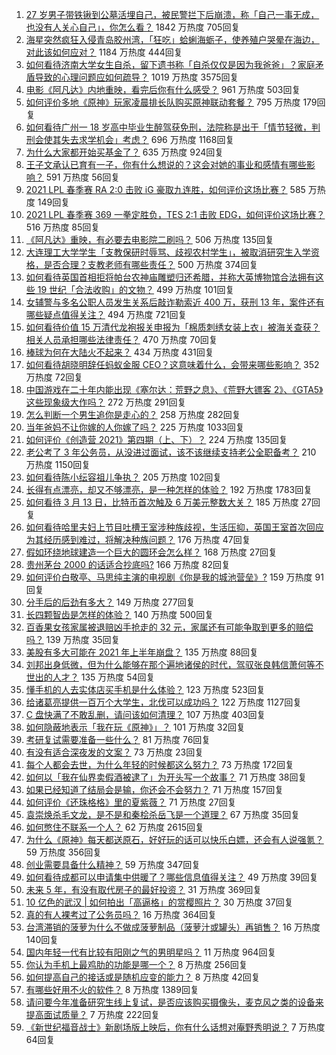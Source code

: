 1. [27 岁男子带铁锹到公墓活埋自己，被民警拦下后崩溃，称「自己一事无成，也没有人关心自己」，你怎么看？](https://www.zhihu.com/question/448895485) 1842 万热度 705回复
1. [海星突然疯狂入侵青岛胶州湾，「狂吃」蛤蜊海蛎子，使养殖户哭晕在海边，对此该如何应对？](https://www.zhihu.com/question/448899043) 1184 万热度 444回复
1. [如何看待济南大学女生自杀，留下遗书称「自杀仅仅是因为我爸爸」？家庭矛盾导致的心理问题应如何疏导？](https://www.zhihu.com/question/448002553) 1019 万热度 3575回复
1. [电影《阿凡达》内地重映，看完后你有什么感受？](https://www.zhihu.com/question/448750149) 961 万热度 503回复
1. [如何评价多地《原神》玩家凌晨排长队购买原神联动套餐？](https://www.zhihu.com/question/449049692) 795 万热度 179回复
1. [如何看待广州一 18 岁高中毕业生醉驾获免刑，法院称是出于「情节轻微，判刑会使其失去求学机会」考虑？](https://www.zhihu.com/question/448905232) 696 万热度 1168回复
1. [为什么大家都开始买基金了？](https://www.zhihu.com/question/440302773) 635 万热度 924回复
1. [王子文承认已育有一子，你有什么想说的？这会对她的事业和感情有哪些影响？](https://www.zhihu.com/question/449204610) 591 万热度 56回复
1. [2021 LPL 春季赛 RA 2:0 击败 iG 豪取九连胜，如何评价这场比赛？](https://www.zhihu.com/question/449133536) 585 万热度 149回复
1. [2021 LPL 春季赛 369 一拳定胜负，TES 2:1 击败 EDG，如何评价这场比赛？](https://www.zhihu.com/question/449151395) 516 万热度 85回复
1. [《阿凡达》重映，有必要去电影院二刷吗？](https://www.zhihu.com/question/448772019) 506 万热度 135回复
1. [大连理工大学学生「支教保研时辱骂、歧视农村学生」，被取消研究生入学资格，是否合理？支教老师有哪些责任？](https://www.zhihu.com/question/449089292) 500 万热度 374回复
1. [如何看待英国首相拒将帕台农神庙雕塑归还希腊，并称大英博物馆合法拥有这些 19 世纪「合法收购」的文物？](https://www.zhihu.com/question/449101017) 499 万热度 101回复
1. [女辅警与多名公职人员发生关系后敲诈勒索近 400 万，获刑 13 年，案件还有哪些疑点值得关注？](https://www.zhihu.com/question/448965331) 494 万热度 721回复
1. [如何看待价值 15 万清代龙袍报关申报为「棉质刺绣女装上衣」被海关查获？相关人员承担哪些法律责任？](https://www.zhihu.com/question/448701359) 470 万热度 70回复
1. [棒球为何在大陆火不起来？](https://www.zhihu.com/question/448302143) 434 万热度 431回复
1. [如何看待胡晓明辞任蚂蚁金服 CEO？这意味着什么，会带来哪些影响？](https://www.zhihu.com/question/448999558) 352 万热度 72回复
1. [中国游戏在二十年内能出现《塞尔达：荒野之息》、《荒野大镖客 2》、《GTA5》这些现象级大作吗？](https://www.zhihu.com/question/448003342) 272 万热度 291回复
1. [怎么判断一个男生追你是走心的？](https://www.zhihu.com/question/307685355) 258 万热度 282回复
1. [当年爸妈不让你嫁的人你嫁了吗？](https://www.zhihu.com/question/443594106) 225 万热度 1033回复
1. [如何评价《创造营 2021》第四期（上、下）？](https://www.zhihu.com/question/448583489) 224 万热度 135回复
1. [老公考了 3 年公务员，从没进过面试，该不该继续支持老公全职备考？](https://www.zhihu.com/question/417796263) 210 万热度 1150回复
1. [如何看待陈小纭容祖儿争执？](https://www.zhihu.com/question/448965863) 205 万热度 102回复
1. [长得有点漂亮，却又不够漂亮，是一种怎样的体验？](https://www.zhihu.com/question/64018902) 192 万热度 1783回复
1. [如何看待 3 月 13 日，比特币首次触及 6 万美元整数大关？](https://www.zhihu.com/question/449150635) 185 万热度 27回复
1. [如何看待哈里夫妇上节目吐槽王室涉种族歧视，生活压抑，英国王室首次回应为其经历感到难过，将解决种族问题？](https://www.zhihu.com/question/448584950) 176 万热度 47回复
1. [假如环绕地球建造一个巨大的圆环会怎么样？](https://www.zhihu.com/question/268311659) 168 万热度 27回复
1. [贵州茅台 2000 的话适合抄底吗?](https://www.zhihu.com/question/445691261) 166 万热度 82回复
1. [如何评价白敬亭、马思纯主演的电视剧《你是我的城池营垒》?](https://www.zhihu.com/question/392104422) 159 万热度 91回复
1. [分手后的后劲有多大？](https://www.zhihu.com/question/440316118) 149 万热度 277回复
1. [长四颗智齿是怎样的体验？](https://www.zhihu.com/question/342153420) 140 万热度 500回复
1. [百香果女孩家属被退赔凶手抢走的 32 元，家属还有可能争取到更多的赔偿吗？](https://www.zhihu.com/question/449138131) 139 万热度 35回复
1. [美股有多大可能在 2021 年上半年崩盘？](https://www.zhihu.com/question/447024407) 135 万热度 88回复
1. [刘邦出身低微，但为什么能够在那个遍地诸侯的时代，驾驭张良韩信萧何等不世出的人才？](https://www.zhihu.com/question/326411244) 135 万热度 54回复
1. [懂手机的人去实体店买手机是什么体验？](https://www.zhihu.com/question/442650451) 123 万热度 523回复
1. [给诸葛亮提供一百万个大学生，北伐可以成功吗？](https://www.zhihu.com/question/443277138) 122 万热度 1127回复
1. [C 盘快满了不敢乱删，请问该如何清理？](https://www.zhihu.com/question/379384714) 107 万热度 403回复
1. [如何隐蔽地表示「我在玩《原神》」？](https://www.zhihu.com/question/448790948) 101 万热度 32回复
1. [考研复试需要准备一些什么？](https://www.zhihu.com/question/266833640) 81 万热度 76回复
1. [有没有适合深夜发的文案？](https://www.zhihu.com/question/446298308) 73 万热度 23回复
1. [每个人都会去世，为什么年轻的时候都这么努力？](https://www.zhihu.com/question/447050330) 73 万热度 172回复
1. [如何以「我在仙界卖假酒被逮了」为开头写一个故事？](https://www.zhihu.com/question/445207724) 71 万热度 38回复
1. [如果已经知道了结局会是输，你还会不会努力？](https://www.zhihu.com/question/448153256) 71 万热度 157回复
1. [如何评价《还珠格格》里的夏紫薇？](https://www.zhihu.com/question/288060468) 71 万热度 27回复
1. [袁崇焕杀毛文龙，是不是和秦桧杀岳飞是一个道理？](https://www.zhihu.com/question/447068216) 67 万热度 35回复
1. [如何憋住不联系一个人？](https://www.zhihu.com/question/417595335) 62 万热度 2615回复
1. [为什么《原神》每天都送原石，好好玩的话可以快乐白嫖，还会有人说强氪？](https://www.zhihu.com/question/442373014) 59 万热度 356回复
1. [创业需要具备什么精神？](https://www.zhihu.com/question/446491392) 59 万热度 347回复
1. [如何看待成都可以申请集中供暖了？哪些信息值得关注？](https://www.zhihu.com/question/449071960) 49 万热度 39回复
1. [未来 5 年，有没有取代房子的最好投资？](https://www.zhihu.com/question/441692710) 31 万热度 369回复
1. [10 亿色的武汉 | 如何拍出「高逼格」的赏樱照片？](https://www.zhihu.com/question/448251854) 30 万热度 37回复
1. [真的有人裸考过了公务员吗？](https://www.zhihu.com/question/276113114) 16 万热度 364回复
1. [台湾滞销的菠萝为什么不做成菠萝制品（菠萝汁或罐头）再销售？](https://www.zhihu.com/question/448567998) 16 万热度 140回复
1. [国内年轻一代有比较有阳刚之气的男明星吗？](https://www.zhihu.com/question/436821458) 11 万热度 964回复
1. [你认为手机上最鸡肋的功能是哪一个？](https://www.zhihu.com/question/447620352) 8 万热度 256回复
1. [如何提高自己的接话或是随机应变的能力？](https://www.zhihu.com/question/316725457) 8 万热度 42回复
1. [有哪些好用不火的软件？](https://www.zhihu.com/question/310110592) 8 万热度 1389回复
1. [请问要今年准备研究生线上复试，是否应该购买摄像头，麦克风之类的设备来提高面试质量？](https://www.zhihu.com/question/387856123) 7 万热度 222回复
1. [《新世纪福音战士》新剧场版上映后，你有什么话想对庵野秀明说？](https://www.zhihu.com/question/448565809) 7 万热度 64回复